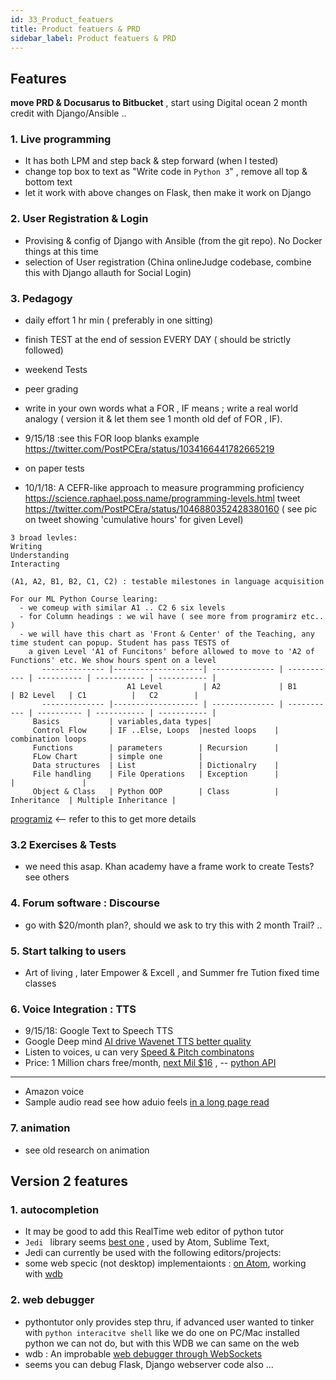 ```yaml
---
id: 33_Product_featuers
title: Product featuers & PRD
sidebar_label: Product featuers & PRD
---
```



## Features

**move PRD & Docusarus to Bitbucket** , start using Digital ocean 2 month credit with Django/Ansible ..

### 1. Live programming 
- It has both LPM and step back & step forward (when I tested)
- change top box to text as  "Write code in `Python 3`" , remove all top & bottom text
- let it work with above changes on Flask, then make it work on Django

### 2. User Registration & Login
- Provising & config of Django with Ansible (from the git repo). No Docker things at this time
- selection of User registration (China onlineJudge codebase, combine this with Django allauth for Social Login)

### 3. Pedagogy
- daily effort 1 hr min ( preferably in one sitting) 
- finish TEST at the end of session EVERY DAY ( should be strictly followed)
- weekend Tests
- peer grading
- write in your own words what a FOR , IF means ; write a real world analogy ( version it & let them see 1 month old def of FOR , IF). 
- 9/15/18 :see this FOR loop blanks example https://twitter.com/PostPCEra/status/1034166441782665219
- on paper tests

- 10/1/18: A CEFR-like approach to measure programming proficiency https://science.raphael.poss.name/programming-levels.html tweet https://twitter.com/PostPCEra/status/1046880352428380160 ( see pic on tweet showing 'cumulative hours' for given Level)
```
3 broad levles:
Writing
Understanding
Interacting

(A1, A2, B1, B2, C1, C2) : testable milestones in language acquisition

For our ML Python Course learing:
  - we comeup with similar A1 .. C2 6 six levels
  - for Column headings : we wil have ( see more from programirz etc.. )
  - we will have this chart as 'Front & Center' of the Teaching, any time student can popup. Student has pass TESTS of
    a given Level 'A1 of Funcitons' before allowed to move to 'A2 of Functions' etc. We show hours spent on a level
       -------------- |--------------------| -------------- | ----------- | ---------- | ----------- | ----------- |
                          A1 Level         | A2             | B1          | B2 Level   | C1          |   C2        |     
       -------------- |------------------- | -------------- | ----------- | ---------- | ----------- | ----------- |                 
     Basics           | variables,data types| 
     Control Flow     | IF ..Else, Loops  |nested loops    | combination loops
     Functions        | parameters        | Recursion      |  
     FLow Chart       | simple one        |
     Data structures  | List              | Dictionalry    |  
     File handling    | File Operations   | Exception      |              |               |  
     Object & Class   | Python OOP        | Class          | Inheritance  | Multiple Inheritance |  
```
[programiz](https://www.programiz.com/python-programming#tutorial) <-- refer to this to get more details 


### 3.2 Exercises & Tests
- we need this asap. Khan academy have a frame work to create Tests? see others 


### 4. Forum software : Discourse
-  go with $20/month plan?, should we ask to try this with 2 month Trail? .. 

### 5. Start talking to users
-  Art of living , later Empower & Excell , and Summer fre Tution fixed time classes 

### 6. Voice Integration : TTS
- 9/15/18: Google Text to Speech TTS
-  Google Deep mind [AI drive Wavenet TTS better quality](https://www.theverge.com/2018/3/27/17167200/google-ai-speech-tts-cloud-deepmind-wavenet)
- Listen to voices, u can very [Speed & Pitch combinatons](https://cloud.google.com/text-to-speech/)
- Price: 1 Million chars free/month, [next Mil $16](https://cloud.google.com/text-to-speech/pricing) , -- [python API](https://github.com/GoogleCloudPlatform/python-docs-samples/tree/master/texttospeech/cloud-client)
----
- Amazon voice
- Sample audio read see how aduio feels [in a long page read](http://slideplayer.com/slide/10836541/)
 
### 7. animation 
- see old research on animation 
 
 ## Version 2 features
 
 ### 1. autocompletion
 - It may be good to add this RealTime web editor of python tutor
 - `Jedi ` library seems [best one]() , used by Atom, Sublime Text,  
 - Jedi can currently be used with the following editors/projects: 
 - some web specic (not desktop) implementaionts : [on Atom](https://atom.io/packages/autocomplete-python-jedi), working with [wdb](https://github.com/Kozea/wdb)
 
 ### 2. web debugger
 - pythontutor only provides step thru, if advanced user wanted to tinker with `python interacitve shell` like we do one on PC/Mac installed python
  we can not do, but with this WDB we can same on the web
 - wdb : An improbable [web debugger through WebSockets](https://github.com/Kozea/wdb)
 - seems you can debug Flask, Django webserver code also ...
